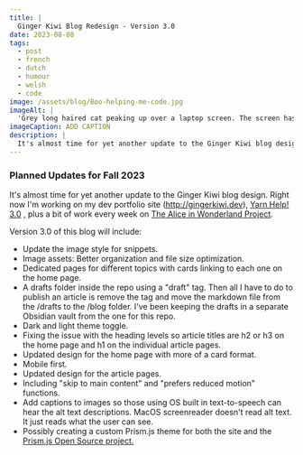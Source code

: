 ```yaml
---
title: |
  Ginger Kiwi Blog Redesign - Version 3.0
date: 2023-08-08
tags:
  - post
  - french
  - dutch
  - humour
  - welsh
  - code
image: /assets/blog/Boo-helping-me-code.jpg
imageAlt: |
  'Grey long haired cat peaking up over a laptop screen. The screen has a Git merging exercise on it and multiple tabs open. There's a set of white bookcases in the background. Some have solid doors, some have glass doors.'
imageCaption: ADD CAPTION
description: |
  It's almost time for yet another update to the Ginger Kiwi blog design. There's a semantic issue with a lot of the headings, I'd like separate pages for articles with different themes, and a dark mode. For now my focus is The Alice in Wonderland Project and job applications,
---
```


<h3>Planned Updates for Fall 2023</h3>
<p>It's almost time for yet another update to the Ginger Kiwi blog design. Right now I'm working on my dev portfolio site (<a href="http://gingerkiwi.dev target="_blank"">http://gingerkiwi.dev</a>), <a href="https://yarnhelp3.netlify.app/ target="_blank"">Yarn Help! 3.0</a> , plus a bit of work every week on <a href="https://www.linkedin.com/company/alice-in-wonderland-project target="_blank"">The Alice in Wonderland Project</a>.</p>

<p>Version 3.0 of this blog will include:</p>

<ul>

<li>Update the image style for snippets.</li>

<li>Image assets: Better organization and file size optimization.</li>

<li>Dedicated pages for different topics with cards linking to each one on the home page.</li>

<li>A drafts folder inside the repo using a "draft" tag. Then all I have to do to publish an article is remove the tag and move the markdown file from the /drafts to the /blog folder. I've been keeping the drafts in a separate Obsidian vault from the one for this repo.</li>

<li>Dark and light theme toggle.</li>

<li>Fixing the issue with the heading levels so article titles are h2 or h3 on the home page and h1 on the individual article pages.</li>

<li>Updated design for the home page with more of a card format.</li>

<li>Mobile first.</li>

<li>Updated design for the article pages.</li>

<li>Including "skip to main content" and "prefers reduced motion" functions.</li>

<li>Add captions to images so those using OS built in text-to-speech can hear the alt text descriptions. MacOS screenreader doesn't read alt text. It just reads what the user can see.</li>

<li>Possibly creating a custom Prism.js theme for both the site and the <a href="https://github.com/PrismJS/prism-themes target="_blank"">Prism.js Open Source project.</a></li>

</ul>
